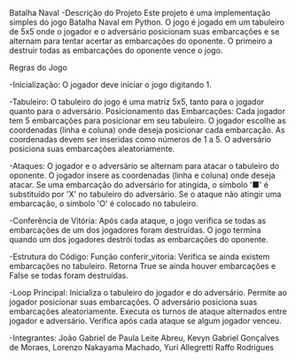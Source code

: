   Batalha Naval
-Descrição do Projeto
Este projeto é uma implementação simples do jogo Batalha Naval em Python. O jogo é jogado em um tabuleiro de 5x5 onde o jogador e o adversário posicionam suas embarcações e se alternam para tentar acertar as embarcações do oponente. O primeiro a destruir todas as embarcações do oponente vence o jogo.

Regras do Jogo


-Inicialização:
O jogador deve iniciar o jogo digitando 1.


-Tabuleiro:
O tabuleiro do jogo é uma matriz 5x5, tanto para o jogador quanto para o adversário.
Posicionamento das Embarcações:
Cada jogador tem 5 embarcações para posicionar em seu tabuleiro.
O jogador escolhe as coordenadas (linha e coluna) onde deseja posicionar cada embarcação.
As coordenadas devem ser inseridas como números de 1 a 5.
O adversário posiciona suas embarcações aleatoriamente.


-Ataques:
O jogador e o adversário se alternam para atacar o tabuleiro do oponente.
O jogador insere as coordenadas (linha e coluna) onde deseja atacar.
Se uma embarcação do adversário for atingida, o símbolo '■' é substituído por 'X' no tabuleiro do adversário.
Se o ataque não atingir uma embarcação, o símbolo 'O' é colocado no tabuleiro.


-Conferência de Vitória:
Após cada ataque, o jogo verifica se todas as embarcações de um dos jogadores foram destruídas.
O jogo termina quando um dos jogadores destrói todas as embarcações do oponente.


-Estrutura do Código:
Função conferir_vitoria:
Verifica se ainda existem embarcações no tabuleiro.
Retorna True se ainda houver embarcações e False se todas foram destruídas.


-Loop Principal:
Inicializa o tabuleiro do jogador e do adversário.
Permite ao jogador posicionar suas embarcações.
O adversário posiciona suas embarcações aleatoriamente.
Executa os turnos de ataque alternados entre jogador e adversário.
Verifica após cada ataque se algum jogador venceu.

-Integrantes:
João Gabriel de Paula Leite Abreu, Kevyn Gabriel Gonçalves de Moraes, Lorenzo Nakayama Machado, Yuri Allegretti Raffo Rodrigues
